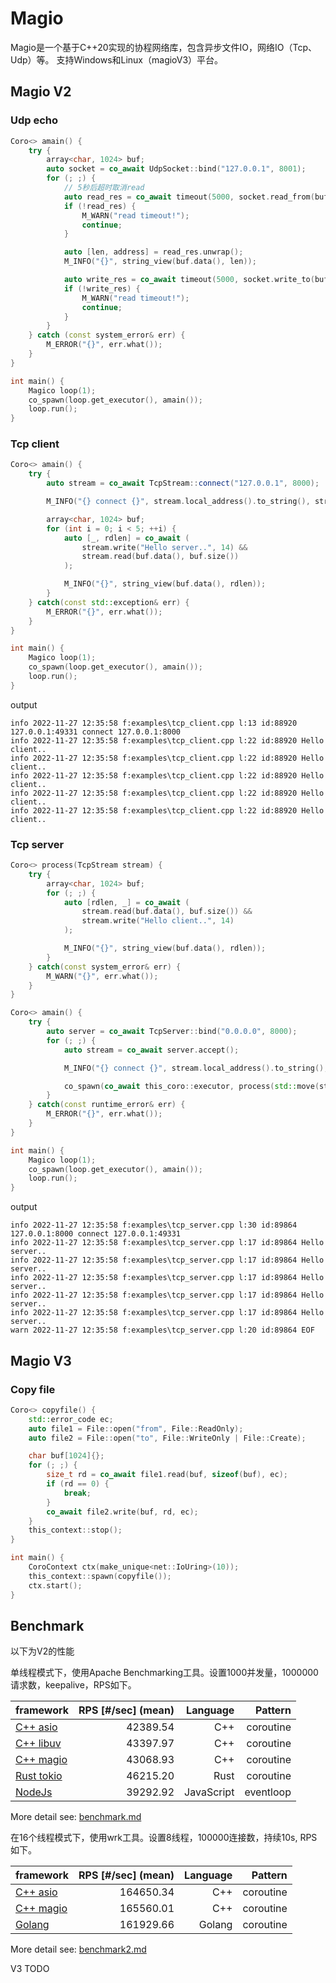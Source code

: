 # Magio

Magio是一个基于C++20实现的协程网络库，包含异步文件IO，网络IO（Tcp、Udp）等。
支持Windows和Linux（magioV3）平台。

## Magio V2

### Udp echo

```cpp
Coro<> amain() {
    try {
        array<char, 1024> buf;
        auto socket = co_await UdpSocket::bind("127.0.0.1", 8001);
        for (; ;) {
            // 5秒后超时取消read
            auto read_res = co_await timeout(5000, socket.read_from(buf.data(), buf.size()));
            if (!read_res) {
                M_WARN("read timeout!");
                continue;
            }

            auto [len, address] = read_res.unwrap();
            M_INFO("{}", string_view(buf.data(), len));

            auto write_res = co_await timeout(5000, socket.write_to(buf.data(), len, address));
            if (!write_res) {
                M_WARN("read timeout!");
                continue;
            }
        }
    } catch (const system_error& err) {
        M_ERROR("{}", err.what());
    }
}

int main() {
    Magico loop(1);
    co_spawn(loop.get_executor(), amain());
    loop.run();
}
```

### Tcp client

```cpp
Coro<> amain() {
    try {
        auto stream = co_await TcpStream::connect("127.0.0.1", 8000);

        M_INFO("{} connect {}", stream.local_address().to_string(), stream.remote_address().to_string());

        array<char, 1024> buf;
        for (int i = 0; i < 5; ++i) {
            auto [_, rdlen] = co_await (
                stream.write("Hello server..", 14) &&
                stream.read(buf.data(), buf.size())
            );

            M_INFO("{}", string_view(buf.data(), rdlen));
        }
    } catch(const std::exception& err) {
        M_ERROR("{}", err.what());
    }
}

int main() {
    Magico loop(1);
    co_spawn(loop.get_executor(), amain());
    loop.run();
}
```

output

```shell
info 2022-11-27 12:35:58 f:examples\tcp_client.cpp l:13 id:88920 127.0.0.1:49331 connect 127.0.0.1:8000     
info 2022-11-27 12:35:58 f:examples\tcp_client.cpp l:22 id:88920 Hello client..
info 2022-11-27 12:35:58 f:examples\tcp_client.cpp l:22 id:88920 Hello client..
info 2022-11-27 12:35:58 f:examples\tcp_client.cpp l:22 id:88920 Hello client..
info 2022-11-27 12:35:58 f:examples\tcp_client.cpp l:22 id:88920 Hello client..
info 2022-11-27 12:35:58 f:examples\tcp_client.cpp l:22 id:88920 Hello client..
```

### Tcp server

```cpp
Coro<> process(TcpStream stream) {
    try {
        array<char, 1024> buf;
        for (; ;) {
            auto [rdlen, _] = co_await (
                stream.read(buf.data(), buf.size()) &&
                stream.write("Hello client..", 14)
            );

            M_INFO("{}", string_view(buf.data(), rdlen));
        }
    } catch(const system_error& err) {
        M_WARN("{}", err.what());
    }
}

Coro<> amain() {
    try {
        auto server = co_await TcpServer::bind("0.0.0.0", 8000);
        for (; ;) {
            auto stream = co_await server.accept();

            M_INFO("{} connect {}", stream.local_address().to_string(), stream.remote_address().to_string());

            co_spawn(co_await this_coro::executor, process(std::move(stream)));
        }
    } catch(const runtime_error& err) {
        M_ERROR("{}", err.what());
    }
}

int main() {
    Magico loop(1);
    co_spawn(loop.get_executor(), amain());
    loop.run();
}
```

output

```shell
info 2022-11-27 12:35:58 f:examples\tcp_server.cpp l:30 id:89864 127.0.0.1:8000 connect 127.0.0.1:49331
info 2022-11-27 12:35:58 f:examples\tcp_server.cpp l:17 id:89864 Hello server..
info 2022-11-27 12:35:58 f:examples\tcp_server.cpp l:17 id:89864 Hello server..
info 2022-11-27 12:35:58 f:examples\tcp_server.cpp l:17 id:89864 Hello server..
info 2022-11-27 12:35:58 f:examples\tcp_server.cpp l:17 id:89864 Hello server..
info 2022-11-27 12:35:58 f:examples\tcp_server.cpp l:17 id:89864 Hello server..
warn 2022-11-27 12:35:58 f:examples\tcp_server.cpp l:20 id:89864 EOF
```

## Magio V3

### Copy file

```cpp
Coro<> copyfile() {
    std::error_code ec;
    auto file1 = File::open("from", File::ReadOnly);
    auto file2 = File::open("to", File::WriteOnly | File::Create);

    char buf[1024]{};
    for (; ;) {
        size_t rd = co_await file1.read(buf, sizeof(buf), ec);
        if (rd == 0) {
            break;
        }
        co_await file2.write(buf, rd, ec);
    }
    this_context::stop();
}

int main() {
    CoroContext ctx(make_unique<net::IoUring>(10));
    this_context::spawn(copyfile());
    ctx.start();
}
```

## Benchmark

以下为V2的性能

单线程模式下，使用Apache Benchmarking工具。设置1000并发量，1000000请求数，keepalive，RPS如下。

| framework      |  RPS [#/sec] (mean) | Language |   Pattern |
|----------------|--------------------:| --------: |----------:|
| [C++ asio](docs/benchmark.md#cpp-asio)        | 42389.54  | C++           | coroutine |
| [C++ libuv](docs/benchmark.md#cpp-libuv)      | 43397.97  | C++           | coroutine |
| [C++ magio](docs/benchmark.md#cpp-magio)      | 43068.93  | C++           | coroutine |
| [Rust tokio](docs/benchmark.md#rust-tokio)    | 46215.20  | Rust          | coroutine |
| [NodeJs](docs/benchmark.md#nodejs)            | 39292.92  | JavaScript    | eventloop |

More detail see: [benchmark.md](docs/benchmark.md)

在16个线程模式下，使用wrk工具。设置8线程，100000连接数，持续10s, RPS如下。

| framework      |  RPS [#/sec] (mean) | Language |   Pattern |
|----------------|--------------------:| --------: |----------:|
| [C++ asio](docs/benchmark2.md#cpp-asio)        | 164650.34  | C++           | coroutine |
| [C++ magio](docs/benchmark2.md#cpp-magio)      | 165560.01  | C++           | coroutine |
| [Golang](docs/benchmark2.md#golang)            | 161929.66  | Golang        | coroutine |

More detail see: [benchmark2.md](docs/benchmark2.md)

V3 TODO
